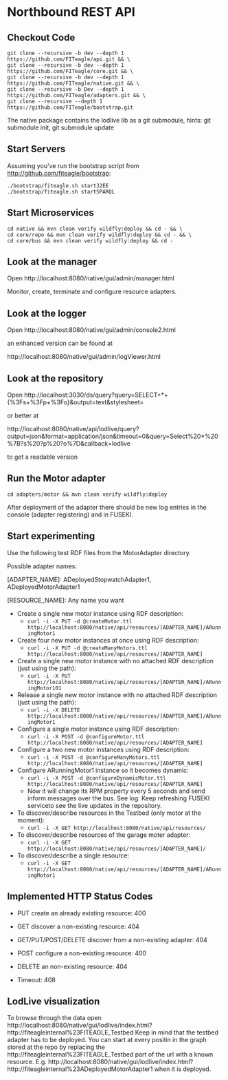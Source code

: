 
Northbound REST API
===================

Checkout Code
-------------
```
git clone --recursive -b dev --depth 1 https://github.com/FITeagle/api.git && \
git clone --recursive -b dev --depth 1 https://github.com/FITeagle/core.git && \
git clone --recursive -b dev --depth 1 https://github.com/FITeagle/native.git && \
git clone --recursive -b Dev --depth 1 https://github.com/FITeagle/adapters.git && \
git clone --recursive --depth 1 https://github.com/FITeagle/bootstrap.git
```
The native package contains the lodlive lib as a git submodule, hints: git submodule init, git submodule update

Start Servers
-------------

Assuming you've run the bootstrap script from http://github.com/fiteagle/bootstrap:

```
./bootstrap/fiteagle.sh startJ2EE
./bootstrap/fiteagle.sh startSPARQL
```

Start Microservices
-------------------

```
cd native && mvn clean verify wildfly:deploy && cd - && \
cd core/repo && mvn clean verify wildfly:deploy && cd - && \
cd core/bus && mvn clean verify wildfly:deploy && cd -
```

Look at the manager
------------------

Open http://localhost:8080/native/gui/admin/manager.html

Monitor, create, terminate and configure resource adapters.

Look at the logger
------------------

Open http://localhost:8080/native/gui/admin/console2.html

an enhanced version can be found at

http://localhost:8080/native/gui/admin/logViewer.html


Look at the repository
----------------------

Open http://localhost:3030/ds/query?query=SELECT+*+{%3Fs+%3Fp+%3Fo}&output=text&stylesheet=

or better at

http://localhost:8080/native/api/lodlive/query?output=json&format=application/json&timeout=0&query=Select%20*%20%7B?s%20?p%20?o%7D&callback=lodlive

to get a readable version


Run the Motor adapter
---------------------


```
cd adapters/motor && mvn clean verify wildfly:deploy
```

After deployment of the adapter there should be new log entries in the console (adapter registering) and in FUSEKI.


Start experimenting
-------------------

Use the following test RDF files from the MotorAdapter directory.

Possible adapter names:

[ADAPTER_NAME]: ADeployedStopwatchAdapter1, ADeployedMotorAdapter1

[RESOURCE_NAME]: Any name you want

* Create a single new motor instance using RDF description:
  * ```curl -i -X PUT -d @createMotor.ttl http://localhost:8080/native/api/resources/[ADAPTER_NAME]/ARunningMotor1```
* Create four new motor instances at once using RDF description:
  * ```curl -i -X PUT -d @createManyMotors.ttl http://localhost:8080/native/api/resources/[ADAPTER_NAME]```
* Create a single new motor instance with no attached RDF description (just using the path):
  * ```curl -i -X PUT http://localhost:8080/native/api/resources/[ADAPTER_NAME]/ARunningMotor101```
* Release a single new motor instance with no attached RDF description (just using the path):
  * ```curl -i -X DELETE http://localhost:8080/native/api/resources/[ADAPTER_NAME]/ARunningMotor1```
* Configure a single motor instance using RDF description:
  * ```curl -i -X POST -d @configureMotor.ttl http://localhost:8080/native/api/resources/[ADAPTER_NAME]```
* Configure a two new motor instances using RDF description:
  * ```curl -i -X POST -d @configureManyMotors.ttl http://localhost:8080/native/api/resources/[ADAPTER_NAME] ```
* Configure ARunningMotor1 instance so it becomes dynamic:
  * ```curl -i -X POST -d @configureDynamicMotor.ttl http://localhost:8080/native/api/resources/[ADAPTER_NAME] ```
  * Now it will change its RPM property every 5 seconds and send inform messages over the bus. See log. Keep refreshing FUSEKI serviceto see the live updates in the repository.
* To discover/describe resources in the Testbed (only motor at the moment):
  * ```curl -i -X GET http://localhost:8080/native/api/resources/```
* To discover/describe resources of the garage moter adapter:
  * ```curl -i -X GET http://localhost:8080/native/api/resources/[ADAPTER_NAME]/```
* To discover/describe a single resource:
  * ```curl -i -X GET http://localhost:8080/native/api/resources/[ADAPTER_NAME]/ARunningMotor1```
 

Implemented HTTP Status Codes
-----------------------------

* PUT create an already existing resource: 400
* GET discover a non-existing resource: 404
* GET/PUT/POST/DELETE discover from a non-existing adapter: 404
* POST configure a non-existing resource: 400
* DELETE an non-existing resource: 404

* Timeout: 408
  



LodLive visualization
---------------------

To browse through the data open http://localhost:8080/native/gui/lodlive/index.html?http://fiteagleinternal%23FITEAGLE_Testbed
Keep in mind that the testbed adapter has to be deployed.
You can start at every positin in  the graph stored at the repo by replacing the  http://fiteagleinternal%23FITEAGLE_Testbed part of the url with a known resource.
E.g. http://localhost:8080/native/gui/lodlive/index.html?http://fiteagleinternal%23ADeployedMotorAdapter1 when it is deployed.
